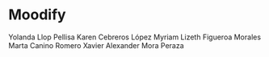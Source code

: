 # Moodify

Yolanda Llop Pellisa
Karen Cebreros López
Myriam Lizeth Figueroa Morales
Marta Canino Romero
Xavier Alexander Mora Peraza

